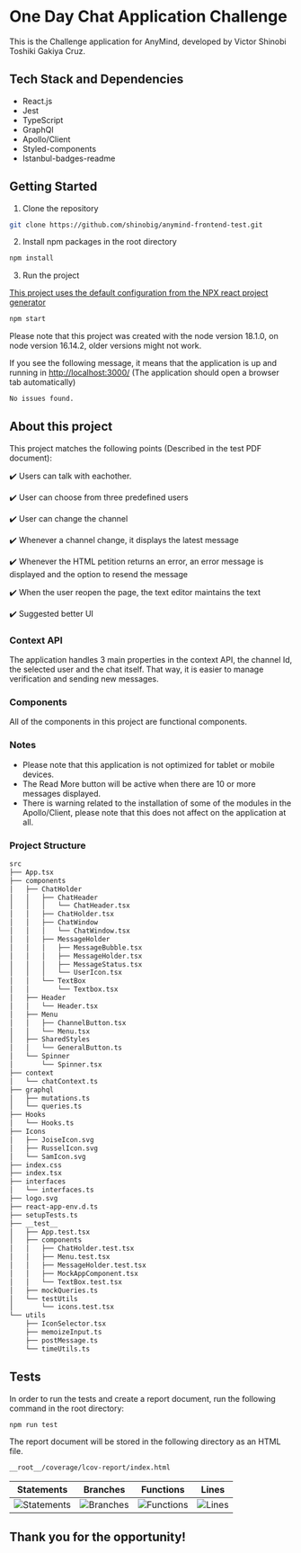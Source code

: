 # One Day Chat Application Challenge

This is the Challenge application for AnyMind, developed by Victor Shinobi Toshiki Gakiya Cruz.


## Tech Stack and Dependencies
* React.js
* Jest
* TypeScript
* GraphQl
* Apollo/Client
* Styled-components
* Istanbul-badges-readme


## Getting Started

1. Clone the repository
```bash
git clone https://github.com/shinobig/anymind-frontend-test.git
```

2. Install npm packages in the root directory
```bash
npm install
```

3. Run the project

[This project uses the default configuration from the NPX react project generator](https://reactjs.org/docs/create-a-new-react-app.html)


```bash
npm start
```
Please note that this project was created with the node version 18.1.0, on node version 16.14.2, older versions might not work.

If you see the following message, it means that the application is up and running in [http://localhost:3000/](http://localhost:3000/) (The application should open a browser tab automatically)
```bash
No issues found.
```

## About this project

This project matches the following points (Described in the test PDF document):

:heavy_check_mark: Users can talk with eachother.

:heavy_check_mark: User can choose from three predefined users

:heavy_check_mark: User can change the channel

:heavy_check_mark: Whenever a channel change, it displays the latest message

:heavy_check_mark: Whenever the HTML petition returns an error, an error message is displayed and the option to resend the message

:heavy_check_mark: When the user reopen the page, the text editor maintains the text

:heavy_check_mark: Suggested better UI

### Context API

The application handles 3 main properties in the context API, the channel Id, the selected user and the chat itself. That way, it is easier to manage verification and sending new messages.

### Components
All of the components in this project are functional components.

### Notes
* Please note that this application is not optimized for tablet or mobile devices.
* The Read More button will be active when there are 10 or more messages displayed.
* There is warning related to the installation of some of the modules in the Apollo/Client, please note that this does not affect on the application at all.

### Project Structure

```bash
src
├── App.tsx
├── components
│   ├── ChatHolder
│   │   ├── ChatHeader
│   │   │   └── ChatHeader.tsx
│   │   ├── ChatHolder.tsx
│   │   ├── ChatWindow
│   │   │   └── ChatWindow.tsx
│   │   ├── MessageHolder
│   │   │   ├── MessageBubble.tsx
│   │   │   ├── MessageHolder.tsx
│   │   │   ├── MessageStatus.tsx
│   │   │   └── UserIcon.tsx
│   │   └── TextBox
│   │       └── Textbox.tsx
│   ├── Header
│   │   └── Header.tsx
│   ├── Menu
│   │   ├── ChannelButton.tsx
│   │   └── Menu.tsx
│   ├── SharedStyles
│   │   └── GeneralButton.ts
│   └── Spinner
│       └── Spinner.tsx
├── context
│   └── chatContext.ts
├── graphql
│   ├── mutations.ts
│   └── queries.ts
├── Hooks
│   └── Hooks.ts
├── Icons
│   ├── JoiseIcon.svg
│   ├── RusselIcon.svg
│   └── SamIcon.svg
├── index.css
├── index.tsx
├── interfaces
│   └── interfaces.ts
├── logo.svg
├── react-app-env.d.ts
├── setupTests.ts
├── __test__
│   ├── App.test.tsx
│   ├── components
│   │   ├── ChatHolder.test.tsx
│   │   ├── Menu.test.tsx
│   │   ├── MessageHolder.test.tsx
│   │   ├── MockAppComponent.tsx
│   │   └── TextBox.test.tsx
│   ├── mockQueries.ts
│   └── testUtils
│       └── icons.test.tsx
└── utils
    ├── IconSelector.tsx
    ├── memoizeInput.ts
    ├── postMessage.ts
    └── timeUtils.ts

```




## Tests
In order to run the tests and create a report document, run the following command in the root directory:
```bash
npm run test
```
The report document will be stored in the following directory as an HTML file.
```bash
__root__/coverage/lcov-report/index.html
```

| Statements                  | Branches                | Functions                 | Lines             |
| --------------------------- | ----------------------- | ------------------------- | ----------------- |
| ![Statements](https://img.shields.io/badge/statements-100%25-brightgreen.svg?style=flat) | ![Branches](https://img.shields.io/badge/branches-100%25-brightgreen.svg?style=flat) | ![Functions](https://img.shields.io/badge/functions-100%25-brightgreen.svg?style=flat) | ![Lines](https://img.shields.io/badge/lines-100%25-brightgreen.svg?style=flat) |

## Thank you for the opportunity!
